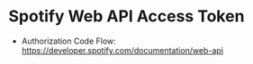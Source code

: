 # Spotify Web API Access Token

- Authorization Code Flow: <https://developer.spotify.com/documentation/web-api>
